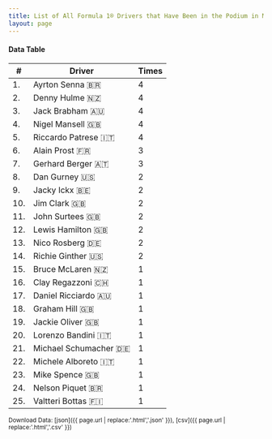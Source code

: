 ```yaml
---
title: List of All Formula 1® Drivers that Have Been in the Podium in Mexico
layout: page
---
```


<canvas id="chart" width="400" height="180"></canvas>
<script>
var data = {
    "datasets": [
        {
            "backgroundColor": "#f3a935",
            "borderColor": "#f68639",
            "borderWidth": 1,
            "data": [
                4.0,
                4.0,
                4.0,
                4.0,
                4.0,
                3.0,
                3.0,
                2.0,
                2.0,
                2.0,
                2.0,
                2.0,
                2.0,
                2.0,
                1.0,
                1.0,
                1.0,
                1.0,
                1.0,
                1.0,
                1.0,
                1.0,
                1.0,
                1.0,
                1.0
            ],
            "label": "Times"
        }
    ],
    "labels": [
        "Ayrton Senna 🇧🇷",
        "Denny Hulme 🇳🇿",
        "Jack Brabham 🇦🇺",
        "Nigel Mansell 🇬🇧",
        "Riccardo Patrese 🇮🇹",
        "Alain Prost 🇫🇷",
        "Gerhard Berger 🇦🇹",
        "Dan Gurney 🇺🇸",
        "Jacky Ickx 🇧🇪",
        "Jim Clark 🇬🇧",
        "John Surtees 🇬🇧",
        "Lewis Hamilton 🇬🇧",
        "Nico Rosberg 🇩🇪",
        "Richie Ginther 🇺🇸",
        "Bruce McLaren 🇳🇿",
        "Clay Regazzoni 🇨🇭",
        "Daniel Ricciardo 🇦🇺",
        "Graham Hill 🇬🇧",
        "Jackie Oliver 🇬🇧",
        "Lorenzo Bandini 🇮🇹",
        "Michael Schumacher 🇩🇪",
        "Michele Alboreto 🇮🇹",
        "Mike Spence 🇬🇧",
        "Nelson Piquet 🇧🇷",
        "Valtteri Bottas 🇫🇮"
    ]
};
var options = {
  legend: {
    display: false
  },
  scales: {
    xAxes: [{
      ticks: {
        beginAtZero: true,
        maxRotation: 180,
        display: window.innerWidth > 800
      }
    }],
    yAxes: [{
      ticks: {
        beginAtZero: true
      }
    }]
  },
  onResize: function(chart, size) {
    chart.options.scales.xAxes[0].ticks.display = size.width > 800;
  }
};
new Chart("chart", {
    data: data,
    type: 'bar',
    options: options
});
</script>



#### Data Table

| # | Driver | Times |
|--|--|--|
| 1. | Ayrton Senna 🇧🇷 | 4 |
| 2. | Denny Hulme 🇳🇿 | 4 |
| 3. | Jack Brabham 🇦🇺 | 4 |
| 4. | Nigel Mansell 🇬🇧 | 4 |
| 5. | Riccardo Patrese 🇮🇹 | 4 |
| 6. | Alain Prost 🇫🇷 | 3 |
| 7. | Gerhard Berger 🇦🇹 | 3 |
| 8. | Dan Gurney 🇺🇸 | 2 |
| 9. | Jacky Ickx 🇧🇪 | 2 |
| 10. | Jim Clark 🇬🇧 | 2 |
| 11. | John Surtees 🇬🇧 | 2 |
| 12. | Lewis Hamilton 🇬🇧 | 2 |
| 13. | Nico Rosberg 🇩🇪 | 2 |
| 14. | Richie Ginther 🇺🇸 | 2 |
| 15. | Bruce McLaren 🇳🇿 | 1 |
| 16. | Clay Regazzoni 🇨🇭 | 1 |
| 17. | Daniel Ricciardo 🇦🇺 | 1 |
| 18. | Graham Hill 🇬🇧 | 1 |
| 19. | Jackie Oliver 🇬🇧 | 1 |
| 20. | Lorenzo Bandini 🇮🇹 | 1 |
| 21. | Michael Schumacher 🇩🇪 | 1 |
| 22. | Michele Alboreto 🇮🇹 | 1 |
| 23. | Mike Spence 🇬🇧 | 1 |
| 24. | Nelson Piquet 🇧🇷 | 1 |
| 25. | Valtteri Bottas 🇫🇮 | 1 |

<small>Download Data: [json]({{ page.url | replace:'.html','.json' }}), [csv]({{ page.url | replace:'.html','.csv' }})</small>
